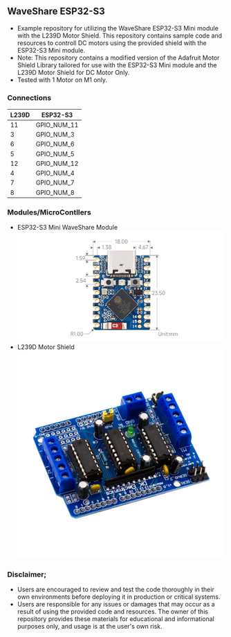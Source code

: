 ## WaveShare ESP32-S3 
- Example repository for utilizing the WaveShare ESP32-S3 Mini module with the L239D Motor Shield. This repository contains sample code and resources to controll DC motors using the provided shield with the ESP32-S3 Mini module.
- Note: This repository contains a modified version of the Adafruit Motor Shield Library tailored for use with the ESP32-S3 Mini module and the L239D Motor Shield for DC Motor Only.
- Tested with 1 Motor on M1 only.

### Connections

| L239D  | ESP32-S3     |
|--------|--------------|
| 11     | GPIO_NUM_11  |
| 3      | GPIO_NUM_3   |
| 6      | GPIO_NUM_6   |
| 5      | GPIO_NUM_5   |
| 12     | GPIO_NUM_12  |
| 4      | GPIO_NUM_4   |
| 7      | GPIO_NUM_7   |
| 8      | GPIO_NUM_8   |

### Modules/MicroContllers
- ESP32-S3 Mini WaveShare Module
![ESP32S3MiniWavesahre](waveshare_esp32s3mini.jpeg)
- L239D Motor Shield
![L239DMotorShield](l239d.webp)

### Disclaimer;
- Users are encouraged to review and test the code thoroughly in their own environments before deploying it in production or critical systems.
- Users are responsible for any issues or damages that may occur as a result of using the provided code and resources. 
The owner of this repository provides these materials for educational and informational purposes only, and usage is at the user's own risk. 

